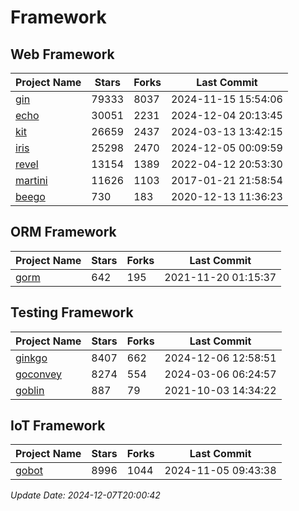 # Framework

## Web Framework
| Project Name | Stars | Forks | Last Commit |
| ------------ | ----- | ----- | ----------- |
| [gin](https://github.com/gin-gonic/gin) | 79333 | 8037 | 2024-11-15 15:54:06 |
| [echo](https://github.com/labstack/echo) | 30051 | 2231 | 2024-12-04 20:13:45 |
| [kit](https://github.com/go-kit/kit) | 26659 | 2437 | 2024-03-13 13:42:15 |
| [iris](https://github.com/kataras/iris) | 25298 | 2470 | 2024-12-05 00:09:59 |
| [revel](https://github.com/revel/revel) | 13154 | 1389 | 2022-04-12 20:53:30 |
| [martini](https://github.com/go-martini/martini) | 11626 | 1103 | 2017-01-21 21:58:54 |
| [beego](https://github.com/astaxie/beego) | 730 | 183 | 2020-12-13 11:36:23 |

## ORM Framework
| Project Name | Stars | Forks | Last Commit |
| ------------ | ----- | ----- | ----------- |
| [gorm](https://github.com/jinzhu/gorm) | 642 | 195 | 2021-11-20 01:15:37 |

## Testing Framework
| Project Name | Stars | Forks | Last Commit |
| ------------ | ----- | ----- | ----------- |
| [ginkgo](https://github.com/onsi/ginkgo) | 8407 | 662 | 2024-12-06 12:58:51 |
| [goconvey](https://github.com/smartystreets/goconvey) | 8274 | 554 | 2024-03-06 06:24:57 |
| [goblin](https://github.com/franela/goblin) | 887 | 79 | 2021-10-03 14:34:22 |

## IoT Framework
| Project Name | Stars | Forks | Last Commit |
| ------------ | ----- | ----- | ----------- |
| [gobot](https://github.com/hybridgroup/gobot) | 8996 | 1044 | 2024-11-05 09:43:38 |

*Update Date: 2024-12-07T20:00:42*